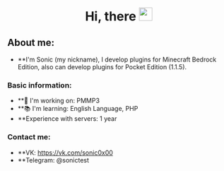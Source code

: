 <div id="header" align="center">
  <div id="badges">
  <img src="https://komarev.com/ghpvc/?username=sonic0x00&style=flat-square&color=blue", alt=""/>
  <h1>
  Hi, there
  <img src="https://media.giphy.com/media/hvRJCLFzcasrR4ia7z/giphy.gif" width="30px"/>
</h1>
</div>
</div>

## About me:
- **I'm Sonic (my nickname), I develop plugins for Minecraft Bedrock Edition, also can develop plugins for Pocket Edition (1.1.5).
### Basic information:
- **🔭 I'm working on: PMMP3
- **📚 I'm learning: English Language, PHP
- **Experience with servers: 1 year
### Contact me:
- **VK: https://vk.com/sonic0x00
- **Telegram: @sonictest
